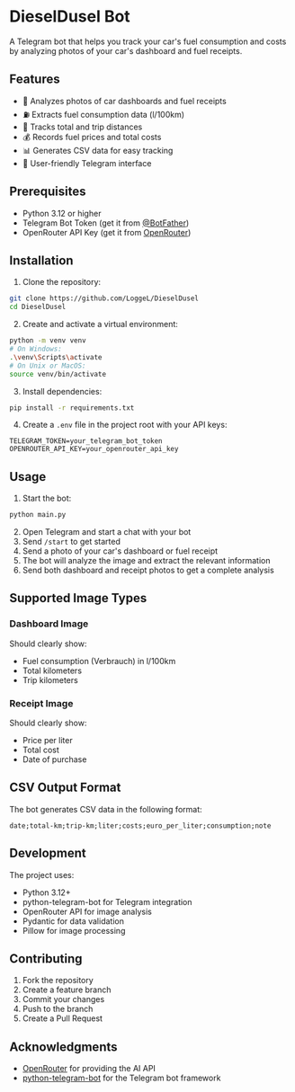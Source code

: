 # DieselDusel Bot

A Telegram bot that helps you track your car's fuel consumption and costs by analyzing photos of your car's dashboard and fuel receipts.

## Features

- 📸 Analyzes photos of car dashboards and fuel receipts
- ⛽ Extracts fuel consumption data (l/100km)
- 🚗 Tracks total and trip distances
- 💰 Records fuel prices and total costs
- 📊 Generates CSV data for easy tracking
- 🤖 User-friendly Telegram interface

## Prerequisites

- Python 3.12 or higher
- Telegram Bot Token (get it from [@BotFather](https://t.me/botfather))
- OpenRouter API Key (get it from [OpenRouter](https://openrouter.ai/))

## Installation

1. Clone the repository:

```bash
git clone https://github.com/LoggeL/DieselDusel
cd DieselDusel
```

2. Create and activate a virtual environment:

```bash
python -m venv venv
# On Windows:
.\venv\Scripts\activate
# On Unix or MacOS:
source venv/bin/activate
```

3. Install dependencies:

```bash
pip install -r requirements.txt
```

4. Create a `.env` file in the project root with your API keys:

```env
TELEGRAM_TOKEN=your_telegram_bot_token
OPENROUTER_API_KEY=your_openrouter_api_key
```

## Usage

1. Start the bot:

```bash
python main.py
```

2. Open Telegram and start a chat with your bot
3. Send `/start` to get started
4. Send a photo of your car's dashboard or fuel receipt
5. The bot will analyze the image and extract the relevant information
6. Send both dashboard and receipt photos to get a complete analysis

## Supported Image Types

### Dashboard Image

Should clearly show:

- Fuel consumption (Verbrauch) in l/100km
- Total kilometers
- Trip kilometers

### Receipt Image

Should clearly show:

- Price per liter
- Total cost
- Date of purchase

## CSV Output Format

The bot generates CSV data in the following format:

```csv
date;total-km;trip-km;liter;costs;euro_per_liter;consumption;note
```

## Development

The project uses:

- Python 3.12+
- python-telegram-bot for Telegram integration
- OpenRouter API for image analysis
- Pydantic for data validation
- Pillow for image processing

## Contributing

1. Fork the repository
2. Create a feature branch
3. Commit your changes
4. Push to the branch
5. Create a Pull Request

## Acknowledgments

- [OpenRouter](https://openrouter.ai/) for providing the AI API
- [python-telegram-bot](https://github.com/python-telegram-bot/python-telegram-bot) for the Telegram bot framework
